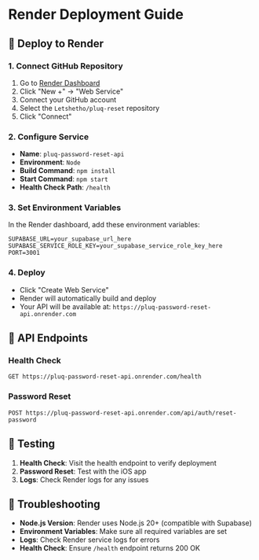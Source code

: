 # Render Deployment Guide

## 🚀 Deploy to Render

### 1. Connect GitHub Repository
1. Go to [Render Dashboard](https://dashboard.render.com)
2. Click "New +" → "Web Service"
3. Connect your GitHub account
4. Select the `Letshetho/pluq-reset` repository
5. Click "Connect"

### 2. Configure Service
- **Name**: `pluq-password-reset-api`
- **Environment**: `Node`
- **Build Command**: `npm install`
- **Start Command**: `npm start`
- **Health Check Path**: `/health`

### 3. Set Environment Variables
In the Render dashboard, add these environment variables:

```
SUPABASE_URL=your_supabase_url_here
SUPABASE_SERVICE_ROLE_KEY=your_supabase_service_role_key_here
PORT=3001
```

### 4. Deploy
- Click "Create Web Service"
- Render will automatically build and deploy
- Your API will be available at: `https://pluq-password-reset-api.onrender.com`

## 🔗 API Endpoints

### Health Check
```
GET https://pluq-password-reset-api.onrender.com/health
```

### Password Reset
```
POST https://pluq-password-reset-api.onrender.com/api/auth/reset-password
```

## 🧪 Testing

1. **Health Check**: Visit the health endpoint to verify deployment
2. **Password Reset**: Test with the iOS app
3. **Logs**: Check Render logs for any issues

## 🔧 Troubleshooting

- **Node.js Version**: Render uses Node.js 20+ (compatible with Supabase)
- **Environment Variables**: Make sure all required variables are set
- **Logs**: Check Render service logs for errors
- **Health Check**: Ensure `/health` endpoint returns 200 OK
